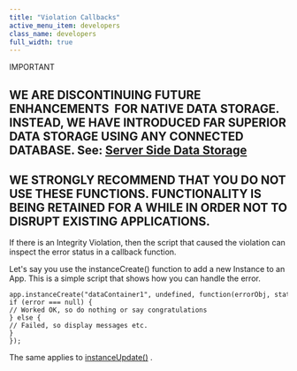 ```yaml
---
title: "Violation Callbacks"
active_menu_item: developers
class_name: developers
full_width: true
---
```



IMPORTANT

## WE ARE DISCONTINUING FUTURE ENHANCEMENTS  FOR NATIVE DATA STORAGE. INSTEAD, WE HAVE INTRODUCED FAR SUPERIOR DATA STORAGE USING ANY CONNECTED DATABASE. See: [Server Side Data Storage](../../../../data-storage/server-side-data-storage/index.htm)

## WE STRONGLY RECOMMEND THAT YOU DO NOT USE THESE FUNCTIONS. FUNCTIONALITY IS BEING RETAINED FOR A WHILE IN ORDER NOT TO DISRUPT EXISTING APPLICATIONS.

If there is an Integrity Violation, then the script that caused the violation can inspect the error status in a callback function.

Let's say you use the instanceCreate() function to add a new Instance to an App. This is a simple script that shows how you can handle the error.

    app.instanceCreate("dataContainer1", undefined, function(errorObj, statusObj) {
    if (error === null) {
    // Worked OK, so do nothing or say congratulations
    } else {
    // Failed, so display messages etc.
    }
    });
   

The same applies to [instanceUpdate()](../../../../scripting-apis/client-api/instance-data-functions/instancesave.htm) .

